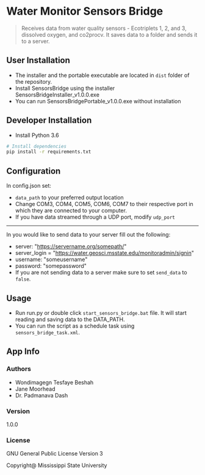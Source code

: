 # Water Monitor Sensors Bridge

> Receives data from water quality sensors - Ecotriplets 1, 2, and 3, dissolved oxygen, and co2procv.
> It saves data to a folder and sends it to a server.

## User Installation

- The installer and the portable executable are located in `dist` folder of the repository.
- Install SensorsBridge using the installer SensorsBridgeInstaller_v1.0.0.exe
- You can run SensorsBridgePortable_v1.0.0.exe without installation   


## Developer Installation

- Install Python 3.6 

``` bash
# Install dependencies
pip install -r requirements.txt

```

Configuration
---
In config.json set:
- `data_path` to your preferred output location
- Change COM3, COM4, COM5, COM6, COM7 to their respective port in which they are connected to your computer.
- If you have data streamed through a UDP port, modify `udp_port`
---
In you would like to send data to your server fill out the following:

- server: "https://servername.org/somepath/"
- server_login = "https://water.geosci.msstate.edu/monitoradmin/signin"
- username: "someusername"
- password: "somepassword"
- If you are not sending data to a server make sure to set `send_data` to `false`.

Usage
---
- Run run.py or double click `start_sensors_bridge.bat` file. It will start reading and saving data to the DATA_PATH.
- You can run the script as a schedule task using `sensors_bridge_task.xml`.

## App Info

### Authors
- Wondimagegn Tesfaye Beshah
- Jane Moorhead
- Dr. Padmanava Dash

### Version
1.0.0

### License
 GNU General Public License Version 3
 
Copyright@ Mississippi State University
